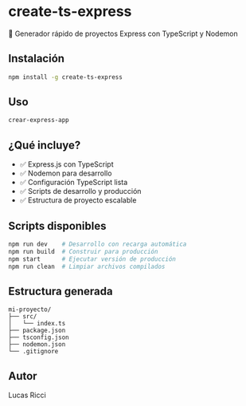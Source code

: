 # create-ts-express

🚀 Generador rápido de proyectos Express con TypeScript y Nodemon

## Instalación

```bash
npm install -g create-ts-express
```

## Uso

```bash
crear-express-app
```

## ¿Qué incluye?

- ✅ Express.js con TypeScript
- ✅ Nodemon para desarrollo
- ✅ Configuración TypeScript lista
- ✅ Scripts de desarrollo y producción
- ✅ Estructura de proyecto escalable

## Scripts disponibles

```bash
npm run dev    # Desarrollo con recarga automática
npm run build  # Construir para producción
npm start      # Ejecutar versión de producción
npm run clean  # Limpiar archivos compilados
```

## Estructura generada

```
mi-proyecto/
├── src/
│   └── index.ts
├── package.json
├── tsconfig.json
├── nodemon.json
└── .gitignore
```

## Autor

Lucas Ricci
